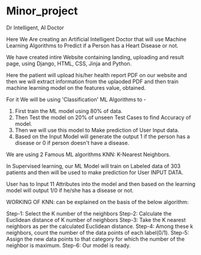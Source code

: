 # Minor_project
Dr Intelligent, AI Doctor

Here We Are creating an Artificial Intelligent Doctor that will use Machine Learning Algorithms to Predict
if a Person has a Heart Disease or not.

We have created intire Website containing landing, uploading and result page, using Django, HTML, CSS, Jinja and Python.

Here the patient will upload his/her health report PDF on our website and then we will extract information from the uplaoded PDF and then train machine learning model on the features value, obtained.

For it We will be using 'Classification' ML Algorithms to -
1. First train the ML model using 80% of data.
2. Then Test the model on 20% of unseen Test Cases to find Accuracy of model.
3. Then we will use this model to Make prediction of User Input data.
4. Based on the Input Model will generate the output 1 if the person has a disease or 0 if person doesn't have a disease.

We are using 2 Famous ML algorithms KNN: K-Nearest Neighbors.

In Supervised learning, our ML Model will train on 
Labeled data of 303 patients and then will be used to make
prediction for User INPUT DATA.

User has to Input 11 Attributes into the model and then based on the learning model will
output 1/0 if he/she has a disease or not.

WORKING OF KNN:
can be explained on the basis of the below algorithm:

Step-1: Select the K number of the neighbors
Step-2: Calculate the Euclidean distance of K number of neighbors
Step-3: Take the K nearest neighbors as per the calculated Euclidean distance.
Step-4: Among these k neighbors, count the number of the data points of each label(0/1).
Step-5: Assign the new data points to that category for which the number of the neighbor is maximum.
Step-6: Our model is ready.



